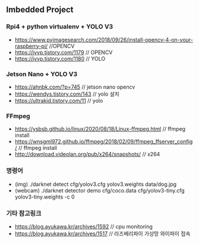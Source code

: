 ## Imbedded Project

### Rpi4 + python virtualenv + YOLO V3
- https://www.pyimagesearch.com/2018/09/26/install-opencv-4-on-your-raspberry-pi/ //OPENCV
- https://jvvp.tistory.com/1179 // OPENCV
- https://jvvp.tistory.com/1180 // YOLO

### Jetson Nano + YOLO V3
- https://ahnbk.com/?p=745 // jetson nano opencv
- https://wendys.tistory.com/143 // yolo 설치
- https://ultrakid.tistory.com/11 // yolo

### FFmpeg
- https://ysbsb.github.io/linux/2020/08/18/Linux-ffmpeg.html // ffmpeg install
- https://wnsgml972.github.io/ffmpeg/2018/02/09/ffmpeg_ffserver_config/ // ffmpeg install
- http://download.videolan.org/pub/x264/snapshots/ // x264 

### 명령어
- (img) ./darknet detect cfg/yolov3.cfg yolov3.weights data/dog.jpg
- (webcam) ./darknet detector demo cfg/coco.data cfg/yolov3-tiny.cfg yolov3-tiny.weights -c 0

### 기타 참고링크
- https://blog.ayukawa.kr/archives/1592 // cpu monitoring
- https://blog.ayukawa.kr/archives/1517 // 라즈베리파이 가상망 와이파이 접속
